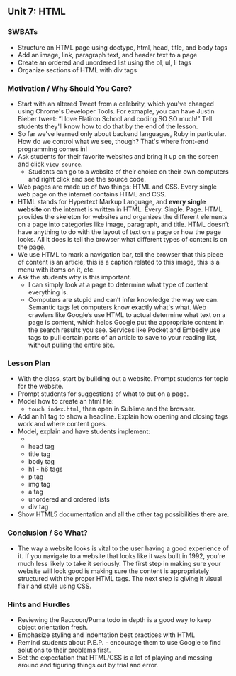 ## Unit 7: HTML

### SWBATs
+ Structure an HTML page using doctype, html, head, title, and body tags
+ Add an image, link, paragraph text, and header text to a page
+ Create an ordered and unordered list using the ol, ul, li tags
+ Organize sections of HTML with div tags

### Motivation / Why Should You Care?
+ Start with an altered Tweet from a celebrity, which you've changed using Chrome's Developer Tools. For exmaple, you can have Justin Bieber tweet: “I love Flatiron School and coding SO SO much!” Tell students they'll know how to do that by the end of the lesson.
+ So far we've learned only about backend languages, Ruby in particular. How do we control what we see, though? That's where front-end programming comes in!
+ Ask students for their favorite websites and bring it up on the screen and click `view source`.
  + Students can go to a website of their choice on their own computers and right click and see the source code.
+ Web pages are made up of two things: HTML and CSS. Every single web page on the internet contains HTML and CSS.
+ HTML stands for Hypertext Markup Language, and **every single website** on the internet is written in HTML. Every. Single. Page. HTML provides the skeleton for websites and organizes the different elements on a page into categories like image, paragraph, and title. HTML doesn’t have anything to do with the layout of text on a page or how the page looks. All it does is tell the browser what different types of content is on the page.
+ We use HTML to mark a navigation bar, tell the browser that this piece of content is an article, this is a caption related to this image, this is a menu with items on it, etc.
+ Ask the students why is this important.
  + I can simply look at a page to determine what type of content everything is.
  + Computers are stupid and can’t infer knowledge the way we can. Semantic tags let computers know exactly what's what. Web crawlers like Google’s use HTML to actual determine what text on a page is content, which helps Google put the appropriate content in the search results you see. Services like Pocket and Embedly use tags to pull certain parts of an article to save to your reading list, without pulling the entire site.


### Lesson Plan
+ With the class, start by building out a website. Prompt students for topic for the website.
+ Prompt students for suggestions of what to put on a page.
+ Model how to create an html file:
  + `touch index.html`, then open in Sublime and the browser.
+ Add an h1 tag to show a headline. Explain how opening and closing tags work and where content goes.
+ Model, explain and have students implement:
  + <!doctype html>
  + head tag
  + title tag
  + body tag
  + h1 - h6 tags
  + p tag
  + img tag
  + a tag
  + unordered and ordered lists
  + div tag
+ Show HTML5 documentation and all the other tag possibilities there are.

### Conclusion / So What?
+ The way a website looks is vital to the user having a good experience of it. If you navigate to a website that looks like it was built in 1992, you're much less likely to take it seriously. The first step in making sure your website will look good is making sure the content is appropriately structured with the proper HTML tags. The next step is giving it visual flair and style using CSS.

### Hints and Hurdles
+ Reviewing the Raccoon/Puma todo in depth is a good way to keep object orientation fresh.
+ Emphasize styling and indentation best practices with HTML
+ Remind students about P.E.P. - encourage them to use Google to find solutions to their problems first.
+ Set the expectation that HTML/CSS is a lot of playing and messing around and figuring things out by trial and error.
